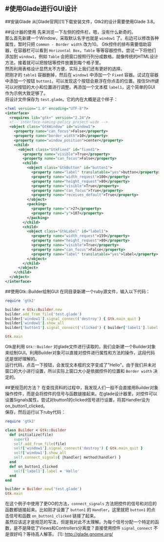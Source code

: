 #使用Glade进行GUI设计
------

##安装Glade
从[Glade官网][1]下载安装文件，Gtk2的设计需要使用Glade 3.8。

##设计器的使用
先来浏览一下左侧的控件栏，嗯，没有什么新奇的。  
那么首先新建一个Window，采取默认名字也就是 `window1` 了。右边可以修改各种属性，暂时只把 `Common - Border width` 改为10。
Gtk控件的排布需要借助容器，在容器栏可以看到 `Horizontal Box`，`Table` 等等容器控件。尝试一下将他们添加到 `window1`，例如 `Table` 会把窗口按照行列分成数格，就像传统的HTML设计方法，接着就可以把按钮等控件放置到每个格子里。  
然而利用表格设计显然太不方便，实际上我们还有更好的选择。  
把刚才的 `table1` 容器删掉，然后在 `window1` 中添加一个 `Fixed` 容器。试试在容器中添加一个按钮 `button1`，可以发现这个按钮会悬浮在你点击的位置。按住Shift键可以对按钮的大小和位置进行调整。再添加一个文本框 `label1`，这个简单的GUI作为示例大致足够了。  
将设计文件保存为 `test.glade`。它的内在大概是这个样子：
```xml
<?xml version="1.0" encoding="UTF-8"?>
<interface>
  <requires lib="gtk+" version="2.24"/>
  <!-- interface-naming-policy project-wide -->
  <object class="GtkWindow" id="window1">
    <property name="can_focus">False</property>
    <property name="border_width">10</property>
    <property name="window_position">center</property>
    <child>
      <object class="GtkFixed" id="fixed1">
        <property name="visible">True</property>
        <property name="can_focus">False</property>
        <child>
          <object class="GtkButton" id="button1">
            <property name="label" translatable="yes">button</property>
            <property name="width_request">100</property>
            <property name="height_request">80</property>
            <property name="visible">True</property>
            <property name="can_focus">True</property>
            <property name="receives_default">True</property>
          </object>
          <packing>
            <property name="x">27</property>
            <property name="y">107</property>
          </packing>
        </child>
        <child>
          <object class="GtkLabel" id="label1">
            <property name="width_request">159</property>
            <property name="height_request">80</property>
            <property name="visible">True</property>
            <property name="can_focus">False</property>
            <property name="label" translatable="yes">label</property>
          </object>
        </child>
      </object>
    </child>
  </object>
</interface>
```
##使用Gtk::Builder绘制GUI
在同目录新建一个ruby源文件，输入以下代码：
```ruby
require 'gtk2'

builder = Gtk::Builder.new
builder.add_from_file('test.glade')
builder['window1'].signal_connect('destroy') { Gtk.main_quit }
builder['window1'].show_all
builder['button1'].signal_connect('clicked') { builder['label1'].label = 'Hello' }

Gtk.main
```
Gtk是利用 `Gtk::Builder` 对glade文件进行读取的，我们会新建一个Builder对象来绘制GUI。利用Builder对象可以直接对控件进行属性和方法的操作，这段代码还是很好理解的。  
运行代码，点击一下按钮，会发现文本框的文字变成了"Hello"。由于我们并未对窗口的大小进行设置，所以实际上窗口大小是依据控件的位置和 `Border width` 决定的。  

##更规范的方法？
在查找资料的过程中，我发现人们一般不会直接用Builder对象操作控件，而是会将控件的信号与函数链接起来。在glade设计器里，对控件可以设置Signals属性，尝试对button1的clicked信号进行设置，将其Handler设为on_button1_clicked。  
保存，然后运行以下ruby代码：
```ruby
require 'gtk2'

class Builder < Gtk::Builder
  def initialize(file)
    super()
    self.add_from_file(file)
    self['window1'].signal_connect('destroy') { Gtk.main_quit }
    self['window1'].show_all
    self.connect_signals{ |handler| method(handler) }
  end
  def on_button1_clicked
    self['label1'].label = 'Hello'
  end
end

builder = Builder.new('test.glade')
Gtk.main
```
在这个例子中使用了更OO的方法，`connect_signals` 方法把控件的信号和对应的函数都链接起来。比如刚才设置了 `button1` 的 `Handler`，这里就把 `button1` 的点击信号和函数 `on_button1_clicked` 链接了起来。  
虽然应该这才是规范的写法，但是我对此不太理解。为每个信号分配一个特定的函数，是不是降低了Views和Controllers分离度？直接使用控件 `signal_connect` 不是很好吗？等待高人解答。
  [1]: http://glade.gnome.org/